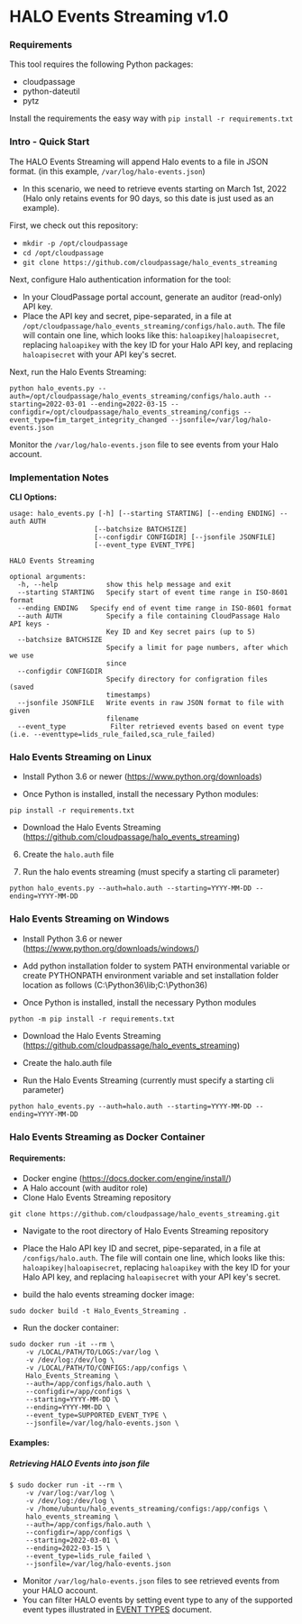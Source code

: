 # HALO Events Streaming v1.0

### Requirements

This tool requires the following Python packages:
* cloudpassage
* python-dateutil
* pytz

Install the requirements the easy way with `pip install -r requirements.txt`

### Intro - Quick Start
The HALO Events Streaming will append Halo events to a file in JSON format.
(in this example, `/var/log/halo-events.json`)
* In this scenario, we need to retrieve events starting on March 1st, 2022 (Halo
   only retains events for 90 days, so this date is just used as an example).

First, we check out this repository:

* `mkdir -p /opt/cloudpassage`
* `cd /opt/cloudpassage`
* `git clone https://github.com/cloudpassage/halo_events_streaming`

Next, configure Halo authentication information for the tool:

* In your CloudPassage portal account, generate an auditor (read-only) API key.
* Place the API key and secret, pipe-separated, in a file at
`/opt/cloudpassage/halo_events_streaming/configs/halo.auth`.  The file will contain one
line, which looks like this: `haloapikey|haloapisecret`, replacing `haloapikey`
with the key ID for your Halo API key, and replacing `haloapisecret` with your
API key's secret.

Next, run the Halo Events Streaming:

`python halo_events.py --auth=/opt/cloudpassage/halo_events_streaming/configs/halo.auth --starting=2022-03-01 --ending=2022-03-15 --configdir=/opt/cloudpassage/halo_events_streaming/configs --event_type=fim_target_integrity_changed --jsonfile=/var/log/halo-events.json`

Monitor the `/var/log/halo-events.json` file to see events from your Halo account.


### Implementation Notes

__CLI Options:__
```
usage: halo_events.py [-h] [--starting STARTING] [--ending ENDING] --auth AUTH
                     [--batchsize BATCHSIZE]
                     [--configdir CONFIGDIR] [--jsonfile JSONFILE]
                     [--event_type EVENT_TYPE]

HALO Events Streaming

optional arguments:
  -h, --help            show this help message and exit
  --starting STARTING   Specify start of event time range in ISO-8601 format
  --ending ENDING   Specify end of event time range in ISO-8601 format
  --auth AUTH           Specify a file containing CloudPassage Halo API keys -
                        Key ID and Key secret pairs (up to 5)
  --batchsize BATCHSIZE
                        Specify a limit for page numbers, after which we use
                        since
  --configdir CONFIGDIR
                        Specify directory for configration files (saved
                        timestamps)
  --jsonfile JSONFILE   Write events in raw JSON format to file with given
                        filename
  --event_type           Filter retrieved events based on event type (i.e. --eventtype=lids_rule_failed,sca_rule_failed)
```

### Halo Events Streaming on Linux

* Install Python 3.6 or newer (https://www.python.org/downloads)

* Once Python is installed, install the necessary Python modules:

```
pip install -r requirements.txt
```

* Download the Halo Events Streaming (https://github.com/cloudpassage/halo_events_streaming)

6. Create the `halo.auth` file

7. Run the halo events streaming (must specify a starting cli parameter)

```
python halo_events.py --auth=halo.auth --starting=YYYY-MM-DD --ending=YYYY-MM-DD
```

### Halo Events Streaming on Windows

* Install Python 3.6 or newer (https://www.python.org/downloads/windows/)

* Add python installation folder to system PATH environmental variable or
create PYTHONPATH environment variable and set installation folder location as
follows (C:\Python36\lib;C:\Python36)

* Once Python is installed, install the necessary Python modules

```
python -m pip install -r requirements.txt
```

* Download the Halo Events Streaming (https://github.com/cloudpassage/halo_events_streaming)

* Create the halo.auth file

* Run the Halo Events Streaming (currently must specify a starting cli parameter)

```
python halo_events.py --auth=halo.auth --starting=YYYY-MM-DD --ending=YYYY-MM-DD
```


### Halo Events Streaming as Docker Container

#### Requirements:
  * Docker engine (https://docs.docker.com/engine/install/)
  * A Halo account (with auditor role)
  * Clone Halo Events Streaming repository

```
git clone https://github.com/cloudpassage/halo_events_streaming.git
```

  * Navigate to the root directory of Halo Events Streaming repository
  * Place the Halo API key ID and secret, pipe-separated, in a file at `/configs/halo.auth`.  The file will contain one
    line, which looks like this: `haloapikey|haloapisecret`, replacing `haloapikey` with the key ID for your Halo API key, and replacing `haloapisecret` with your
    API key's secret.

  * build the halo events streaming docker image:
```
sudo docker build -t Halo_Events_Streaming .
```

  * Run the docker container:
```
sudo docker run -it --rm \
	-v /LOCAL/PATH/TO/LOGS:/var/log \
	-v /dev/log:/dev/log \
	-v /LOCAL/PATH/TO/CONFIGS:/app/configs \
	Halo_Events_Streaming \
	--auth=/app/configs/halo.auth \
	--configdir=/app/configs \
	--starting=YYYY-MM-DD \
	--ending=YYYY-MM-DD \
	--event_type=SUPPORTED_EVENT_TYPE \
	--jsonfile=/var/log/halo-events.json \
```
 
#### Examples:

##### Retrieving HALO Events into json file
```
$ sudo docker run -it --rm \
	-v /var/log:/var/log \
	-v /dev/log:/dev/log \
	-v /home/ubuntu/halo_events_streaming/configs:/app/configs \
	halo_events_streaming \
	--auth=/app/configs/halo.auth \
	--configdir=/app/configs \
	--starting=2022-03-01 \
	--ending=2022-03-15 \
	--event_type=lids_rule_failed \
	--jsonfile=/var/log/halo-events.json
```
  * Monitor `/var/log/halo-events.json` files to see retrieved events from your HALO account.
  * You can filter HALO events by setting event type to any of the supported event types illustrated in [EVENT TYPES](SUPPORTED_EVENT_TYPES.md) document.